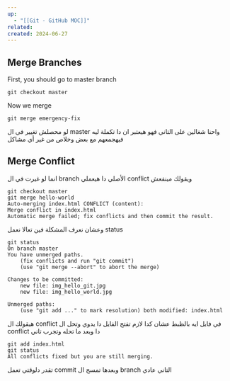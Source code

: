 ```yaml
---
up:
  - "[[Git - GitHub MOC]]"
related: 
created: 2024-06-27
---
```


## Merge Branches
First, you should go to master branch
```shell
git checkout master
```
Now we merge 
```shell
git merge emergency-fix
```
لو محصلش تغيير في ال master واحنا شغالين على التاني فهو هيعتبر ان دا تكملة ليه فيهجمعهم مع بعض وخلاص من غير أي مشاكل
## Merge Conflict
انما لو غيرت في ال branch الأصلي دا هيعملي conflict ويقولك مينفعش
```shell
git checkout master
git merge hello-world
Auto-merging index.html CONFLICT (content): 
Merge conflict in index.html 
Automatic merge failed; fix conflicts and then commit the result.
```
وعشان نعرف المشكلة فين تعالا نعمل status
```shell
git status
On branch master 
You have unmerged paths. 
	(fix conflicts and run "git commit") 
	(use "git merge --abort" to abort the merge) 

Changes to be committed: 
	new file: img_hello_git.jpg 
	new file: img_hello_world.jpg 

Unmerged paths: 
	(use "git add ..." to mark resolution) both modified: index.html
```

هيقولك ال conflict في فايل ايه بالظبط عشان كدا لازم تفتح الفايل دا يدوي وتحل ال conflict دا وبعد ما تحله وتجرب تاني
```shell
git add index.html
git status
All conflicts fixed but you are still merging.
```

تقدر دلوقتي تعمل commit وبعدها تمسح ال branch التاني عادي